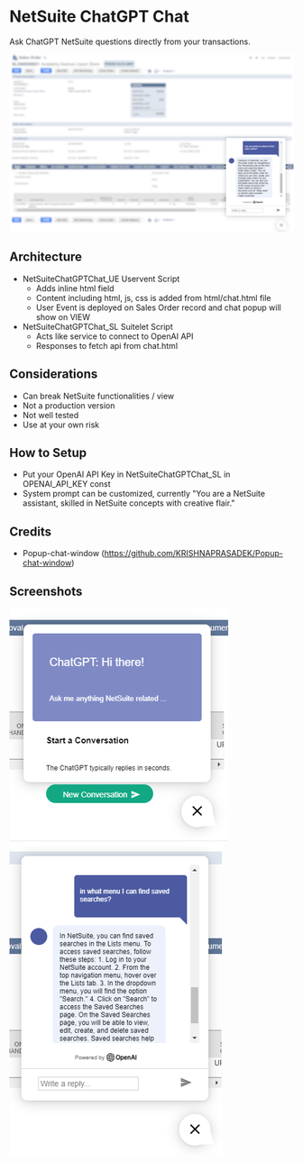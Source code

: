 # NetSuite ChatGPT Chat
Ask ChatGPT NetSuite questions directly from your transactions.

![App Screenshot](screenshots/screenshot3.png)

## Architecture
- NetSuiteChatGPTChat_UE Uservent Script
  - Adds inline html field
  - Content including html, js, css is added from html/chat.html file
  - User Event is deployed on Sales Order record and chat popup will show on VIEW
- NetSuiteChatGPTChat_SL Suitelet Script
  - Acts like service to connect to OpenAI API
  - Responses to fetch api from chat.html

## Considerations
- Can break NetSuite functionalities / view
- Not a production version
- Not well tested
- Use at your own risk

## How to Setup
- Put your OpenAI API Key in NetSuiteChatGPTChat_SL in OPENAI_API_KEY const
- System prompt can be customized, currently "You are a NetSuite assistant, skilled in NetSuite concepts with creative flair."

## Credits
- Popup-chat-window (https://github.com/KRISHNAPRASADEK/Popup-chat-window)

## Screenshots
![App Screenshot](screenshots/screenshot1.png)
![App Screenshot](screenshots/screenshot2.png)
